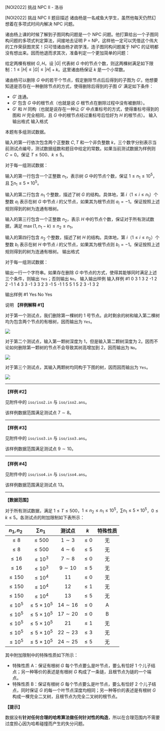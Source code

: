 



[NOI2022] 挑战 NPC Ⅱ - 洛谷














[NOI2022] 挑战 NPC Ⅱ
题目描述
诸由杨是一名咸鱼大学生，虽然他每天仍然幻想着在多项式时间内解决 NPC 问题。

诸由杨上课的时候了解到子图同构问题是一个 NPC 问题。他打算给出一个子图同构问题的多项式判定算法，间接地去证明 P = NP，这样他一定可以凭借这个伟大的工作荣获图灵奖！只可惜诸由杨才疏学浅，连子图同构问题属于 NPC 的证明都没有想出来。因而他退而求其次，准备判定一个更加简单的问题：

给定两棵有根树 $G, H$。设 $\lvert G \rvert$ 代表树 $G$ 中的节点个数，则这两棵树满足如下限制：$1 \leq \lvert H \rvert \leq \lvert G \rvert \leq \lvert H \rvert + k$。这里诸由杨保证 $k$ 是一个小常数。

诸由杨可以删除 $G$ 中的若干个节点，假定删除节点后后得到的子图为 $G'$。他想要知道是否存在一种删除节点的方式，使得删除后得到的子图 $G'$ 满足如下条件：

- $G'$ 连通。
- $G'$ 包含 $G$ 中的根节点（也就是说 $G$ 根节点在删除过程中没有被删除）。
- $G'$ 和 $H$ 同构（也就是说存在一种让 $G'$ 中点重标号的方式，使得重标号得到的图和 $H$ 完全相同，且 $G$ 中的根节点经过重标号后恰好为 $H$ 的根节点）。
输入输出格式
输入格式

本题有多组测试数据。

输入的第一行依次包含两个正整数 $C,T$ 和一个非负整数 $k$，三个数字分别表示当前测试点编号，测试数据组数和题目中给定的常数。如果当前测试数据为样例则 $C = 0$。保证 $T \leq 500$、$k \leq 5$。

对于每一组测试数据：

输入的第一行包含一个正整数 $n_1$，表示树 $G$ 中的节点个数，保证 $1 \leq n_1 \leq {10}^5$，且 $\sum n_1 \leq 5 \times {10}^5$。

输入的第二行包含 $n_1$ 个整数，描述了树 $G$ 的结构。具体地，第 $i$（$1 \leq i \leq n_1$）个整数 $a_i$ 表示在树 $G$ 中节点 $i$ 的父节点，如果其为根节点则 $a_i = -1$。保证按照上述规则得到的树为连通有根树。

输入的第三行包含一个正整数 $n_2$，表示 $H$ 中的节点个数，保证对于所有测试数据，满足 $\max(1, n_1 - k) \leq n_2 \leq n_1$。

输入的第四行包含 $n_2$ 个整数，描述了树 $H$ 的结构。具体地，第 $i$（$1 \leq i \leq n_2$）个整数 $b_i$ 表示在树 $H$ 中节点 $i$ 的父节点，如果其为根节点则 $b_i = -1$。保证按照上述规则得到的树为连通有根树。
输出格式

对于每一组测试数据：

输出一行一个字符串。如果存在删除 $G$ 中节点的方式，使得其能够同时满足上述三个条件，则输出 `Yes`；否则输出 `No`。
输入输出样例
输入样例 #1
0 3 1
3
2 -1 2
2
-1 1
4
3 3 -1 3
3
2 3 -1
5
-1 1 5 5 1
5
2 3 -1 3 2

输出样例 #1
Yes
No
Yes

说明
**【样例解释 \#1】**

对于第一个测试点，我们删除第一棵树的 $1$ 号节点。此时剩余的树和输入第二棵树均为包含两个节点的有根树，因而输出为 `Yes`。

![](https://cdn.luogu.com.cn/upload/image_hosting/vyoktd4u.png)


对于第二个测试点，输入第一颗树深度为 $1$，但是输入第二颗树深度为 $2$。因而不论如何删除第一颗树的节点不会导致其树高增加到 $2$，因而输出为 `No`。

![](https://cdn.luogu.com.cn/upload/image_hosting/r1szu0zb.png)

对于第三个测试点，其输入两颗树均同构于下图的树，因而因而输出为 `Yes`。

![](https://cdn.luogu.com.cn/upload/image_hosting/kxyllt4y.png)

----

**【样例 \#2】**

见附件中的 `iso/iso2.in` 与 `iso/iso2.ans`。

该样例数据范围满足测试点 $7 \sim 8$。

----

**【样例 \#3】**

见附件中的 `iso/iso3.in` 与 `iso/iso3.ans`。

该样例数据范围满足测试点 $9 \sim 10$。

----

**【样例 \#4】**

见附件中的 `iso/iso4.in` 与 `iso/iso4.ans`。

该样例数据范围满足测试点 $13$。

----

**【数据范围】**

对于所有测试数据，满足 $1 \leq T \leq 500$，$1 \le n_2 \leq n_1 \le {10}^5$，$\sum n_1 \leq 5 \times {10}^5$，$0 \leq k \leq 5$。各测试点的附加限制如下表所示：

| $n_1,n_2$   | $\sum n_1$           | 测试点           | $k$      | 特殊性质         |
|:-----------:|:--------------------:|:-------------:|:--------:|:------------:|
| $\leq 8$    | $\leq 500$           | $1 \sim 3$       | $\leq 0$ | 无            |
| $\leq 8$    | $\leq 500$           | $4 \sim 6$       | $\leq 5$ | 无            |
| $\leq 16$   | $\leq 10^3$          | $7 \sim 8$         | $\leq 0$ | 无            |
| $\leq 16$   | $\leq 10^3$          | $9 \sim 10$        | $\leq 5$ | 无            |
| $\leq 150$  | $\leq 10^4$          | $11$          | $\leq 0$ | 无            |
| $\leq 150$  | $\leq 10^4$          | $12$          | $\leq 1$ | 无            |
| $\leq 150$  | $\leq 10^4$          | $13$          | $\leq 5$ | 无            |
| $\leq 10^5$ | $\leq 5 \times 10^5$ | $14 \sim 16$    | $\leq 0$ | A |
| $\leq 10^5$ | $\leq 5 \times 10^5$ | $17 \sim 20$ | $\leq 0$ | B  |
| $\leq 10^5$ | $\leq 5 \times 10^5$ | $21$          | $\leq 1$ | 无            |
| $\leq 10^5$ | $\leq 5 \times 10^5$ | $22 \sim 23$       | $\leq 3$ | 无            |
| $\leq 10^5$ | $\leq 5 \times 10^5$ | $24 \sim 25$       | $\leq 5$ | 无            |

其中附加限制中的特殊性质如下所示：

- 特殊性质 A：保证有根树 $G$ 每个节点要么是叶节点，要么有恰好 $1$ 个儿子结点；另一种等价的表述是有根树 $G$ 构成了一条链，且根节点为链的一个端点。
- 特殊性质 B：保证有根树 $G$ 每个节点要么是叶节点，要么有恰好 $2$ 个儿子结点，同时保证 $G$ 的每一个叶节点深度均相同；另一种等价的表述是有根树 $G$ 构成一棵完全二叉树，且根节点为完全二叉树的根节点。

**【提示】**

数据没有**针对任何合理的哈希算法做任何针对性的构造**，所以在合理范围内不需要过度担心因为哈希碰撞而产生的失分问题。






